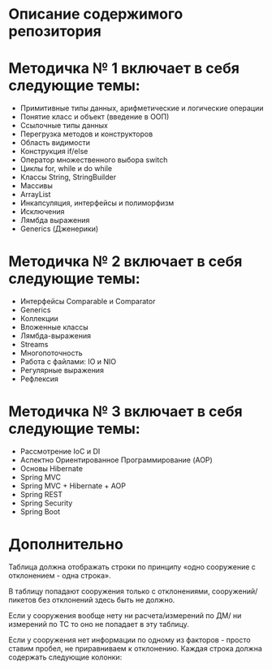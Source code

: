 # Описание содержимого репозитория
# Методичка № 1 включает в себя следующие темы:
- Примитивные типы данных, арифметические и логические операции
- Понятие класс и объект (введение в ООП)
- Ссылочные типы данных
- Перегрузка методов и конструкторов
- Область видимости
- Конструкция if/else
- Оператор множественного выбора switch
- Циклы for, while и do while
- Классы String, StringBuilder
- Массивы
- ArrayList
- Инкапсуляция, интерфейсы и полиморфизм
- Исключения
- Лямбда выражения
- Generics (Дженерики)

# Методичка № 2 включает в себя следующие темы:
- Интерфейсы Comparable и Comparator
- Generics
- Коллекции
- Вложенные классы
- Лямбда-выражения
- Streams
- Многопоточность
- Работа с файлами: IO и NIO
- Регулярные выражения
- Рефлексия

# Методичка № 3 включает в себя следующие темы:
- Рассмотрение IoC и DI
- Аспектно Ориентированное Программирование (AOP)
- Основы Hibernate
- Spring MVC
- Spring MVC + Hibernate + AOP
- Spring REST
- Spring Security
- Spring Boot
# Дополнительно
Таблица должна отображать строки по принципу «одно сооружение с отклонением - одна строка».

В таблицу попадают сооружения только с отклонениями, сооружений/пикетов без отклонений здесь быть не должно. 

Если у сооружения вообще нету ни расчета/измерений по ДМ/ ни измерений по ТС то оно не попадает в эту таблицу. 

Если у сооружения нет информации по одному из факторов - просто ставим пробел, не приравниваем к отклонению.
Каждая строка должна содержать следующие колонки:
<template>
  <v-dialog v-model="isSummaryTableDialogVisible" width="1240px" persistent>
    <v-card>
      <v-card-title class="pa-0 mx-0">
        <DialogHeader
          headerTitle="Сводная таблица"
          @closeDialog="closeSummaryTableDialog()"
        />
      </v-card-title>

      // Примерный план работы:
      // По URL бэка получить данные, сохранить их, распарсить в data
      // Лист заголовков для таблицы
      // Добавить галочки и крестики
      // Пагинация
      // По URL открывать карточку конструкции - что надо???


      <v-data-table
        :headers="tableHeaders"
        :items="blanks"
        disable-sort
        hide-default-footer
        disable-pagination
        class="table-gtm-elements pl-5 pr-6 v-data-table"
      >
      </v-data-table>





      <v-card-actions class="shadow-for-card-actions">
        <v-spacer />
        <v-btn
          depressed
          class="close-dialog-btn"
          @click="closeSummaryTableDialog()"
          color="cancelBtn"
        >
          Закрыть
        </v-btn>
      </v-card-actions>
    </v-card>
  </v-dialog>
</template>

<script>
import DialogHeader from "@/components/Dialogs/Components/DialogHeader";
import scssVar from "@/styles/exportVarToJs.scss";
import { mapMutations } from "vuex";

export default {
  name: "SummaryTableDialog",
  components: {
    DialogHeader,
  },

  data() {
    return {
      blanks: [],
      toolbarHeight: scssVar.toolbarHeight,

      tableHeaders: [
        {
          text: "Файл",
          value: "fileName",
          class: "pl-6",
        },
        {
          text: "Состояние",
          value: "state",
          align: "center",
          width: "20%",
        },
        {
          text: "Действие",
          value: "actions",
          align: "center",
          width: "5%",
        },
      ],
    };
  },

  computed: {
    isSummaryTableDialogVisible: {
      get() {
        return this.$store.state.dialogs.isSummaryTableDialogVisible;
      },
      set(value) {
        this.$store.commit("updateIsSummaryTableDialogVisible", value);
      },
    },
  },

  methods: {
    ...mapMutations(["setSnack"]),

    /**
     * Закрытие диалогового окна сводной таблицы
     */
    closeSummaryTableDialog() {
      this.isSummaryTableDialogVisible = false;
    },
  },
};
</script>

<style lang="scss" scoped>
.table-gtm-elements ::v-deep tr > td:first-child {
  padding-left: 24px;
}

.table-scroll {
  overflow-y: auto;
  height: 100vh;
}

.link {
  color: var(--v-info-base);
  text-decoration: underline;
}

.link-icon {
  vertical-align: middle;
}

.disabled-link {
  color: rgba(0, 0, 0, 0.26) !important;
  pointer-events: none;
  cursor: default;
  text-decoration: none;
  fill: rgba(0, 0, 0, 0.26) !important;
}

.v-data-table ::v-deep th {
  border-bottom: none !important;
  height: 44px !important;
}

.v-data-table ::v-deep td {
  border-bottom: none !important;
}

.download-btn {
  width: 116px;
  height: 40px;
  color: #fff;
}
</style>



<!--<template>-->
<!--  <v-dialog v-model="dialog" max-width="800px">-->
<!--    <template v-slot:activator="{ on }">-->
<!--      <v-btn color="primary" dark v-on="on">Показать таблицу</v-btn>-->
<!--    </template>-->
<!--    <v-card>-->
<!--      <v-card-title class="headline grey lighten-2">-->
<!--        Итоговая таблица-->
<!--      </v-card-title>-->
<!--      <v-card-text>-->
<!--        <v-data-table-->
<!--          :headers="headers"-->
<!--          :items="items"-->
<!--          :items-per-page="5"-->
<!--          class="elevation-1"-->
<!--        >-->
<!--          <template v-slot:item.action="{ item }">-->
<!--            <v-btn icon small @click="onEdit(item)">-->
<!--              <v-icon small>mdi-pencil</v-icon>-->
<!--            </v-btn>-->
<!--          </template>-->
<!--        </v-data-table>-->
<!--      </v-card-text>-->
<!--      <v-card-actions>-->
<!--        <v-spacer></v-spacer>-->
<!--        <v-btn color="primary" text @click="dialog = false">Закрыть</v-btn>-->
<!--      </v-card-actions>-->
<!--    </v-card>-->
<!--  </v-dialog>-->
<!--</template>-->

<!--<script>-->
<!--export default {-->
<!--  name: "SummaryTable",-->
<!--  data() {-->
<!--    return {-->
<!--      dialog: false,-->
<!--      headers: [-->
<!--        { text: 'ID', value: 'id' },-->
<!--        { text: 'Имя', value: 'name' },-->
<!--        { text: 'Статус', value: 'status' },-->
<!--        { text: '', value: 'action', sortable: false },-->
<!--      ],-->
<!--      items: [-->
<!--        { id: 1, name: 'Объект 1', status: 'Активен' },-->
<!--        { id: 2, name: 'Объект 2', status: 'Неактивен' },-->
<!--        { id: 3, name: 'Объект 3', status: 'Активен' },-->
<!--      ],-->
<!--    };-->
<!--  },-->
<!--  methods: {-->
<!--    onEdit(item) {-->
<!--      // Пример обработчика-->
<!--      this.$emit('edit', item);-->
<!--    },-->
<!--  },-->
<!--};-->
<!--</script>-->

<!--<style scoped>-->
<!--.v-card-title {-->
<!--  font-weight: 600;-->
<!--}-->
<!--</style>-->
